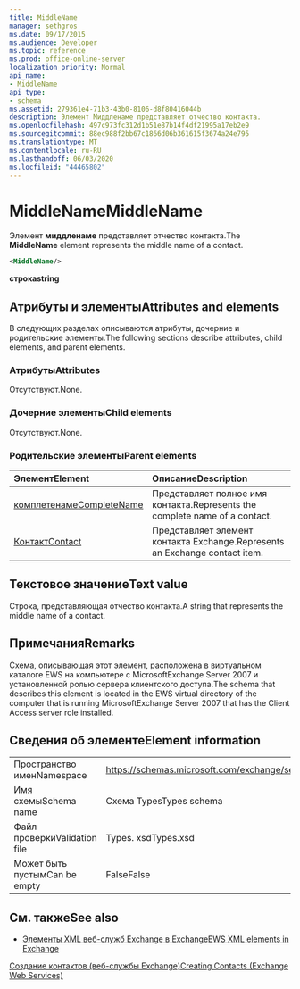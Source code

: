 ```yaml
---
title: MiddleName
manager: sethgros
ms.date: 09/17/2015
ms.audience: Developer
ms.topic: reference
ms.prod: office-online-server
localization_priority: Normal
api_name:
- MiddleName
api_type:
- schema
ms.assetid: 279361e4-71b3-43b0-8106-d8f80416044b
description: Элемент Миддленаме представляет отчество контакта.
ms.openlocfilehash: 497c973fc312d1b51e87b14f4df21995a17eb2e9
ms.sourcegitcommit: 88ec988f2bb67c1866d06b361615f3674a24e795
ms.translationtype: MT
ms.contentlocale: ru-RU
ms.lasthandoff: 06/03/2020
ms.locfileid: "44465802"
---
```

# <a name="middlename"></a><span data-ttu-id="a2163-103">MiddleName</span><span class="sxs-lookup"><span data-stu-id="a2163-103">MiddleName</span></span>

<span data-ttu-id="a2163-104">Элемент **миддленаме** представляет отчество контакта.</span><span class="sxs-lookup"><span data-stu-id="a2163-104">The **MiddleName** element represents the middle name of a contact.</span></span> 
  
```xml
<MiddleName/>
```

 <span data-ttu-id="a2163-105">**строка**</span><span class="sxs-lookup"><span data-stu-id="a2163-105">**string**</span></span>
## <a name="attributes-and-elements"></a><span data-ttu-id="a2163-106">Атрибуты и элементы</span><span class="sxs-lookup"><span data-stu-id="a2163-106">Attributes and elements</span></span>

<span data-ttu-id="a2163-107">В следующих разделах описываются атрибуты, дочерние и родительские элементы.</span><span class="sxs-lookup"><span data-stu-id="a2163-107">The following sections describe attributes, child elements, and parent elements.</span></span>
  
### <a name="attributes"></a><span data-ttu-id="a2163-108">Атрибуты</span><span class="sxs-lookup"><span data-stu-id="a2163-108">Attributes</span></span>

<span data-ttu-id="a2163-109">Отсутствуют.</span><span class="sxs-lookup"><span data-stu-id="a2163-109">None.</span></span>
  
### <a name="child-elements"></a><span data-ttu-id="a2163-110">Дочерние элементы</span><span class="sxs-lookup"><span data-stu-id="a2163-110">Child elements</span></span>

<span data-ttu-id="a2163-111">Отсутствуют.</span><span class="sxs-lookup"><span data-stu-id="a2163-111">None.</span></span>
  
### <a name="parent-elements"></a><span data-ttu-id="a2163-112">Родительские элементы</span><span class="sxs-lookup"><span data-stu-id="a2163-112">Parent elements</span></span>

|<span data-ttu-id="a2163-113">**Элемент**</span><span class="sxs-lookup"><span data-stu-id="a2163-113">**Element**</span></span>|<span data-ttu-id="a2163-114">**Описание**</span><span class="sxs-lookup"><span data-stu-id="a2163-114">**Description**</span></span>|
|:-----|:-----|
|[<span data-ttu-id="a2163-115">комплетенаме</span><span class="sxs-lookup"><span data-stu-id="a2163-115">CompleteName</span></span>](completename.md) <br/> |<span data-ttu-id="a2163-116">Представляет полное имя контакта.</span><span class="sxs-lookup"><span data-stu-id="a2163-116">Represents the complete name of a contact.</span></span>  <br/> |
|[<span data-ttu-id="a2163-117">Контакт</span><span class="sxs-lookup"><span data-stu-id="a2163-117">Contact</span></span>](contact.md) <br/> |<span data-ttu-id="a2163-118">Представляет элемент контакта Exchange.</span><span class="sxs-lookup"><span data-stu-id="a2163-118">Represents an Exchange contact item.</span></span>  <br/> |
   
## <a name="text-value"></a><span data-ttu-id="a2163-119">Текстовое значение</span><span class="sxs-lookup"><span data-stu-id="a2163-119">Text value</span></span>

<span data-ttu-id="a2163-120">Строка, представляющая отчество контакта.</span><span class="sxs-lookup"><span data-stu-id="a2163-120">A string that represents the middle name of a contact.</span></span>
  
## <a name="remarks"></a><span data-ttu-id="a2163-121">Примечания</span><span class="sxs-lookup"><span data-stu-id="a2163-121">Remarks</span></span>

<span data-ttu-id="a2163-122">Схема, описывающая этот элемент, расположена в виртуальном каталоге EWS на компьютере с MicrosoftExchange Server 2007 и установленной ролью сервера клиентского доступа.</span><span class="sxs-lookup"><span data-stu-id="a2163-122">The schema that describes this element is located in the EWS virtual directory of the computer that is running MicrosoftExchange Server 2007 that has the Client Access server role installed.</span></span>
  
## <a name="element-information"></a><span data-ttu-id="a2163-123">Сведения об элементе</span><span class="sxs-lookup"><span data-stu-id="a2163-123">Element information</span></span>

|||
|:-----|:-----|
|<span data-ttu-id="a2163-124">Пространство имен</span><span class="sxs-lookup"><span data-stu-id="a2163-124">Namespace</span></span>  <br/> |https://schemas.microsoft.com/exchange/services/2006/types  <br/> |
|<span data-ttu-id="a2163-125">Имя схемы</span><span class="sxs-lookup"><span data-stu-id="a2163-125">Schema name</span></span>  <br/> |<span data-ttu-id="a2163-126">Схема Types</span><span class="sxs-lookup"><span data-stu-id="a2163-126">Types schema</span></span>  <br/> |
|<span data-ttu-id="a2163-127">Файл проверки</span><span class="sxs-lookup"><span data-stu-id="a2163-127">Validation file</span></span>  <br/> |<span data-ttu-id="a2163-128">Types. xsd</span><span class="sxs-lookup"><span data-stu-id="a2163-128">Types.xsd</span></span>  <br/> |
|<span data-ttu-id="a2163-129">Может быть пустым</span><span class="sxs-lookup"><span data-stu-id="a2163-129">Can be empty</span></span>  <br/> |<span data-ttu-id="a2163-130">False</span><span class="sxs-lookup"><span data-stu-id="a2163-130">False</span></span>  <br/> |
   
## <a name="see-also"></a><span data-ttu-id="a2163-131">См. также</span><span class="sxs-lookup"><span data-stu-id="a2163-131">See also</span></span>



- [<span data-ttu-id="a2163-132">Элементы XML веб-служб Exchange в Exchange</span><span class="sxs-lookup"><span data-stu-id="a2163-132">EWS XML elements in Exchange</span></span>](ews-xml-elements-in-exchange.md)


[<span data-ttu-id="a2163-133">Создание контактов (веб-службы Exchange)</span><span class="sxs-lookup"><span data-stu-id="a2163-133">Creating Contacts (Exchange Web Services)</span></span>](https://msdn.microsoft.com/library/4845917e-70d1-481c-bbd7-011ec6571789%28Office.15%29.aspx)

